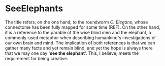 # SeeElephants

The title refers, on the one hand, to the roundworm _C. Elegans_, whose connectome has been fully mapped for some time (REF). On the other hand, it is a reference to the parable of the wise blind men and the elephant, a commonly-used metaphor when describing humankind's investigations of our own brain and mind. The implication of both references is that we can gather many facts and yet remain blind, and yet the hope is always there that we may one day '**see the elephant**'. This, I believe, meets the requirement for being creative.
